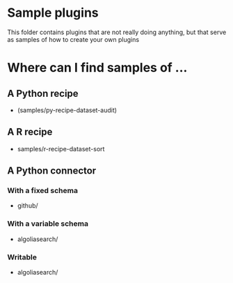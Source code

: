 # Sample plugins

This folder contains plugins that are not really doing anything,
but that serve as samples of how to create your own plugins

# Where can I find samples of ...

## A Python recipe

* (samples/py-recipe-dataset-audit)

## A R recipe

* samples/r-recipe-dataset-sort

## A Python connector

### With a fixed schema

* github/

### With a variable schema

* algoliasearch/

### Writable

* algoliasearch/